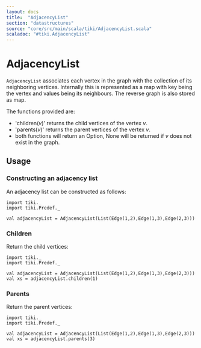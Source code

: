 ```yaml
---
layout: docs 
title:  "AdjacencyList"
section: "datastructures"
source: "core/src/main/scala/tiki/AdjacencyList.scala"
scaladoc: "#tiki.AdjacencyList"
---
```

# AdjacencyList

`AdjacencyList` associates each vertex in the graph with the collection of its neighboring vertices.
Internally this is represented as a map with key being the vertex and values being its neighbours.
The reverse graph is also stored as map.

The functions provided are:

- 'children(_v_)' returns the child vertices of the vertex _v_.
- 'parents(_v_)' returns the parent vertices of the vertex _v_.
- both functions will return an Option, None will be returned if _v_ does not exist in the graph.
 
 ## Usage
 
 ### Constructing an adjacency list
 
 An adjacency list can be constructed as follows:
 
 ```tut
 import tiki._
 import tiki.Predef._
 
 val adjacencyList = AdjacencyList(List(Edge(1,2),Edge(1,3),Edge(2,3)))
 ```
 
 ### Children
 
Return the child vertices:

 ```tut
 import tiki._
 import tiki.Predef._
 
 val adjacencyList = AdjacencyList(List(Edge(1,2),Edge(1,3),Edge(2,3)))
 val xs = adjacencyList.children(1)
 ```
 
  ### Parents
  
  Return the parent vertices:
  
```tut
import tiki._
import tiki.Predef._

val adjacencyList = AdjacencyList(List(Edge(1,2),Edge(1,3),Edge(2,3)))
val xs = adjacencyList.parents(3)
```
  
